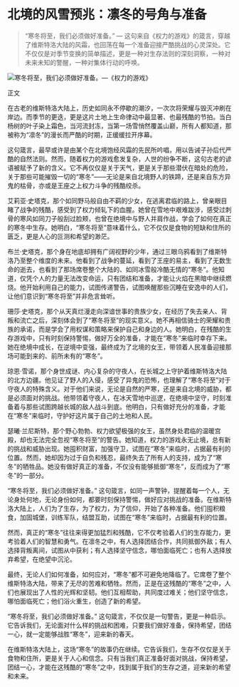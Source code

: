 # 北境的风雪预兆：凛冬的号角与准备
> “寒冬将至，我们必须做好准备。” — 这句来自《权力的游戏》的箴言，穿越了维斯特洛大陆的风霜，也回荡在每一个准备迎接严酷挑战的心灵深处。它不仅仅是对季节变换的简单描述，更是一种对生存法则的深刻洞察，一种对未来未知的警醒，一种对集体行动的呼唤。


![寒冬将至，我们必须做好准备。—《权力的游戏》](/images/323ba35d3c984a6a89e21e7531fde142.jpg)

正文

在古老的维斯特洛大陆上，历史如同永不停歇的潮汐，一次次将荣耀与毁灭冲刷在岸边。而季节的更迭，更是这片土地上生命律动中最显著、也最残酷的节拍。当白杨树的叶子染上霜色，当河流封冻，当第一场雪悄然覆盖山巅，所有人都知道，那被称为“凛冬”的漫长而严酷的时期，正缓缓拉开序幕。

这句箴言，最早或许是由某个在北境饱经风霜的先民所吟唱，用以告诫子孙后代严酷的自然法则。然而，随着权力的游戏愈发复杂，人世的纷争不断，这句古老的谚语被赋予了新的含义。它不再仅仅是关于天气，更是关于那些潜伏在暗处的危险，关于那些可能摧毁一切的“寒冬”——无论是来自北境野人的铁蹄，还是来自东方异鬼的枯骨，亦或是王座之上权力斗争的残酷绞杀。

艾莉亚·史塔克，那个如同野马般自由不羁的少女，在逃离君临的路上，曾亲眼目睹了战争的残酷，感受到了权力倾轧下的血腥。她曾在雪地中艰难跋涉，感受过刺骨的寒风如同刀子般刮过脸颊，也曾在绝境中与野人并肩作战，学会了如何在真正的寒冬中生存。她明白，“寒冬将至”意味着什么，它不仅仅是食物的短缺和住所的匮乏，更是人心的叵测和希望的渺茫。

布兰·史塔克，那个身在地底却拥有广阔视野的少年，通过三眼乌鸦看到了维斯特洛乃至整个维度的未来。他看到了战争的蔓延，看到了王座的易主，看到了无数生命的逝去，也看到了那场席卷整个大陆的、如同冰雪般冷酷无情的“寒冬”。他知道，仅凭个人的力量无法改变命运，只有团结和准备，才能让火焰在黑暗中继续燃烧。他开始利用自己的能力，试图传递警告，试图唤醒那些沉睡在安逸中的人们，让他们意识到“寒冬将至”并非危言耸听。

珊莎·史塔克，那个从天真烂漫走向深谙世事的贵族少女，在经历了失去亲人、背叛和流亡之后，深刻体会到了“寒冬将至”的现实意义。她不再相信骑士的荣耀和贵族的承诺，而是学会了用权谋和策略来保护自己和身边的人。她明白，在残酷的生存游戏中，只有时刻保持警惕，做好万全的准备，才能在“寒冬”来临时幸存下来。她在绝境中成长，在逆境中变强，最终成为了北境的女王，带领着人民准备迎接那场可能到来的、前所未有的“寒冬”。

琼恩·雪诺，那个身世成谜、内心复杂的守夜人，在长城之上守护着维斯特洛大陆的北方边疆。他见证了野人的入侵，感受了异鬼的恐怖，也理解了“寒冬将至”对于守夜人的特殊含义。对于他们来说，无论是自然的严寒，还是来自北境的威胁，都是必须面对的挑战。他带领着守夜人，在冰天雪地中巡逻，在绝境中坚守，时刻准备着与那些试图跨越长城的敌人战斗到底。他明白，只有做好充分的准备，才能在“寒冬”来临时，守护好这片属于自己的土地和人民。

瑟曦·兰尼斯特，那个野心勃勃、权力欲望极强的女王，虽然身处君临的温暖宫殿，却也无法完全忽视“寒冬将至”的警告。她知道，权力的游戏永无止境，总有新的挑战和威胁出现。她囤积财富，加强守卫，试图在“寒冬”来临时，占据最有利的位置。然而，她却因为过于自负和残忍，最终失去了所有人的支持，成为了“寒冬”的牺牲品。她没有做好真正的准备，不仅没有能够抵御“寒冬”，反而成为了“寒冬”的一部分。

“寒冬将至，我们必须做好准备。” 这句箴言，如同一声警钟，提醒着每一个人，无论身处何地，无论身份如何，都要时刻保持警惕，做好应对挑战的准备。在维斯特洛大陆上，人们为了生存，为了权力，为了信仰，开始了各种准备。他们囤积粮食，加固城堡，训练军队，结盟互助，试图在“寒冬”来临时，占据最有利的位置。

然而，真正的“寒冬”往往来得更加猛烈和残酷，它不仅考验着人们的生存能力，更考验着人们的智慧和勇气。在凛冬之中，有人选择团结合作，共同抵御外敌；有人选择背叛离间，试图从中获利；有人选择坚守信念，哪怕面临死亡；也有人选择放弃希望，在绝望中沉沦。

最终，无论人们如何准备，如何应对，“寒冬”都不可避免地降临了。它席卷了整个维斯特洛大陆，带来了无尽的苦难和牺牲。然而，正是在这残酷的“寒冬”之中，人们也展现出了人性的光辉和坚韧。他们互相帮助，共同度过难关；他们坚守信念，哪怕面临死亡；他们浴火重生，创造了新的希望。

“寒冬将至，我们必须做好准备。” 这句箴言，不仅仅是一句警告，更是一种启示。它告诉我们，无论面对什么样的挑战和困难，只要我们做好准备，保持希望，团结一心，就一定能够战胜“寒冬”，迎来新的春天。

在维斯特洛大陆上，这场“寒冬”的故事仍在继续。它告诉我们，生存不仅仅是关于食物和住所，更是关于人心和信念。只有当我们真正准备好面对挑战，保持希望，团结一心，才能在这残酷的“寒冬”之中，找到属于我们的生存之道，迎来新的希望和未来。